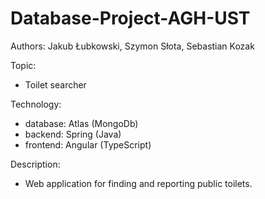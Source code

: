 # Database-Project-AGH-UST
Authors: Jakub Łubkowski, Szymon Słota, Sebastian Kozak

Topic: 
 - Toilet searcher

Technology:
 - database: Atlas (MongoDb)
 - backend: Spring (Java)
 - frontend: Angular (TypeScript)

Description:
 - Web application for finding and reporting public toilets.
